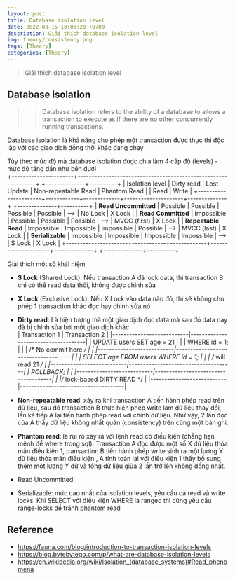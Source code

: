 ```yaml
---
layout: post
title: Database isolation level
date: 2022-08-15 10:00:20 +0700
description: Giải thích database isolation level
img: theory/consistency.png
tags: [Theory]
categories: [Theory]
---
```


> Giải thích database isolation level

## Database isolation

>> Database isolation refers to the ability of a database to allows a transaction to execute as if there are no other concurrently running transactions.
   
Database isolation là khả năng cho phép một transaction được thực thi độc lập với các giao dịch đồng thời khác đang chạy

Tùy theo mức độ mà database isolation được chia làm 4 cấp độ (levels) - mức độ tăng dần như bên dưới  
+----------------------+---------------------------------------------------------------+     +--------------+----------+
|   Isolation level    | Dirty read | Lost Update | Non-repeatable Read | Phantom Read |     |     Read     |   Write  |
+----------------------+------------+-------------+---------------------+--------------+     +--------------+----------+
| **Read Uncommitted** |  Possible  |   Possible  |      Possible       |   Possible   | --> |    No Lock    |  X Lock  | 
| **Read Committed**   | Impossible |   Possible  |      Possible       |   Possible   | --> | MVCC (first) |  X Lock  | 
| **Repeatable Read**  | Impossible | Impossible  |     Impossible      |   Possible   | --> |  MVCC (last) |  X Lock  | 
| **Serializable**     | Impossible | Impossible  |     Impossible      |  Impossible  | --> |    S Lock   |  X Lock  | 
+----------------------+------------+-------------+---------------------+--------------+     +--------------+----------+

Giải thích một số khái niệm 
- **S Lock** (Shared Lock): Nếu transaction A đã lock data, thì transaction B chỉ có thể read data thôi, không được chỉnh sửa
- **X Lock** (Exclusive Lock): Nếu X Lock vào data nào đó, thì sẽ không cho phép 1 transaction khác đọc hay chỉnh sửa nó

- **Dirty read**: Là hiện tượng mà một giao dịch đọc data mà sau đó data này đã bị chỉnh sửa bởi một giao dịch khác  
| Transaction 1             | Transaction 2                       |
|---------------------------|-------------------------------------|
| UPDATE users SET age = 21 |                                     |
| WHERE id = 1;             |                                     |
| /* No commit here */      |                                     |
|---------------------------|-------------------------------------|
|                           | SELECT age FROM users WHERE id = 1; | 
|                           | /* will read 21 */                  |
|---------------------------|-------------------------------------|
| ROLLBACK;                 |                                     |
|---------------------------|-------------------------------------|
|                           |/* lock-based DIRTY READ */          |
|---------------------------|-------------------------------------|

- **Non-repeatable read**: xảy ra khi transaction A tiến hành phép read trên dữ liệu, sau đó transaction B thực hiện phép write làm dữ liệu thay đổi, lần kế tiếp A lại tiến hành phép read với chính dữ liệu. Như vậy, 2 lần đọc của A thấy dữ liệu không nhất quán (consistency) trên cùng một bản ghi.

- **Phantom read**: là rủi ro xảy ra với lệnh read có điều kiện (chẳng hạn mệnh đề where trong sql). Transaction A đọc được một số X dữ liệu thỏa mãn điều kiện 1, transaction B tiến hành phép write sinh ra một lượng Y dữ liệu thỏa mãn điều kiện , A tính toán lại với điều kiện 1 thấy bổ sung thêm một lượng Y dữ và tổng dữ liệu giữa 2 lần trở lên không đồng nhất.
     
- Read Uncommitted: 

- Serializable: mức cao nhất của isolation levels, yêu cầu cả read và write locks. Khi SELECT với điều kiện WHERE là ranged thì cũng yêu cầu range-locks để tránh phantom read


## Reference

- <https://fauna.com/blog/introduction-to-transaction-isolation-levels>
- <https://blog.bytebytego.com/p/what-are-database-isolation-levels>
- <https://en.wikipedia.org/wiki/Isolation_(database_systems)#Read_phenomena>